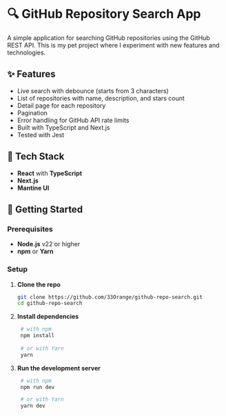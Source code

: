 # 🔍 GitHub Repository Search App
 
A simple application for searching GitHub repositories using the GitHub REST API.
This is my pet project where I experiment with new features and technologies.

## ✨ Features

- Live search with debounce (starts from 3 characters)
- List of repositories with name, description, and stars count
- Detail page for each repository
- Pagination
- Error handling for GitHub API rate limits
- Built with TypeScript and Next.js
- Tested with Jest

## 🧰 Tech Stack

- **React** with **TypeScript**
- **Next.js**
- **Mantine UI** 

## 🏁 Getting Started

### Prerequisites

- **Node.js** v22 or higher  
- **npm** or **Yarn**  

### Setup

1. **Clone the repo**  
   ```bash
   git clone https://github.com/33Orange/github-repo-search.git
   cd github-repo-search
   ```
   
2. **Install dependencies**
   ```bash
    # with npm
    npm install
    
    # or with Yarn
    yarn
    ```

3. **Run the development server**
   ```bash
    # with npm
    npm run dev

    # or with Yarn
    yarn dev    
    ```
